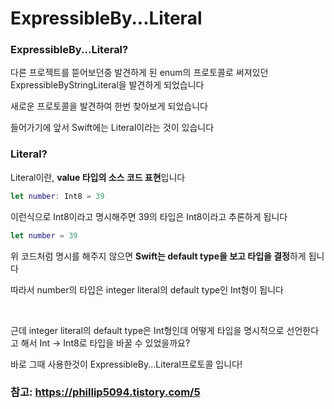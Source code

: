 # ExpressibleBy...Literal

### ExpressibleBy...Literal?

다른 프로젝트를 뜯어보던중 발견하게 된 enum의 프로토콜로 써져있던 ExpressibleByStringLiteral을 발견하게 되었습니다

새로운 프로토콜을 발견하여 한번 찾아보게 되었습니다

들어가기에 앞서 Swift에는 Literal이라는 것이 있습니다

### Literal?

Literal이란, **value 타입의 소스 코드 표현**입니다

```swift
let number: Int8 = 39
```
이런식으로 Int8이라고 명시해주면 39의 타입은 Int8이라고 추론하게 됩니다

```swift
let number = 39
```
위 코드처럼 명시를 해주지 않으면 **Swift는 default type을 보고 타입을 결정**하게 됩니다

따라서 number의 타입은 integer literal의 default type인 Int형이 됩니다

<br>

근데 integer literal의 default type은 Int형인데 어떻게 타입을 명시적으로 선언한다고 해서 Int -> Int8로 타입을 바꿀 수 있었을까요?

바로 그때 사용한것이 ExpressibleBy...Literal프로토콜 입니다!

### 참고: https://phillip5094.tistory.com/5
